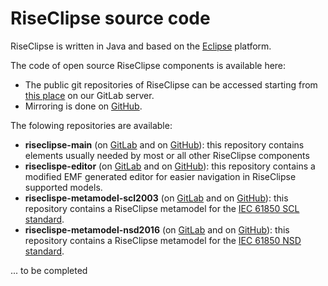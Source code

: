 # RiseClipse source code

RiseClipse is written in Java and based on the [Eclipse](https://www.eclipse.org) platform.

The code of open source RiseClipse components is available here:
* The public git repositories of RiseClipse can be accessed starting from [this place](https://gitlab-research.centralesupelec.fr/RiseClipseGroup) on our GitLab server.
* Mirroring is done on [GitHub](https://github.com/riseclipse).

The folowing repositories are available:
* **riseclipse-main** (on [GitLab](https://gitlab-research.centralesupelec.fr/RiseClipseGroup/riseclipse-main) and on [GitHub](https://github.com/riseclipse/riseclipse-main)): this repository contains elements usually needed by most or all other RiseClipse components
* **riseclispe-editor**  (on [GitLab](https://gitlab-research.centralesupelec.fr/RiseClipseGroup/riseclipse-editor) and on [GitHub](https://github.com/riseclipse/riseclipse-editor)): this repository contains a modified EMF generated editor for easier navigation in RiseClipse supported models.
* **riseclispe-metamodel-scl2003**  (on [GitLab](https://gitlab-research.centralesupelec.fr/RiseClipseGroup/riseclipse-metamodel-scl2003) and on [GitHub](https://github.com/riseclipse/riseclipse-metamodel-scl2003)): this repository contains a RiseClipse metamodel for the [IEC 61850 SCL standard](https://webstore.iec.ch/publication/63319).
* **riseclispe-metamodel-nsd2016**  (on [GitLab](https://gitlab-research.centralesupelec.fr/RiseClipseGroup/riseclipse-metamodel-nsd2016) and on [GitHub](https://github.com/riseclipse/riseclipse-metamodel-nsd2016)): this repository contains a RiseClipse metamodel for the [IEC 61850 NSD standard](https://webstore.iec.ch/publication/29018).

... to be completed
